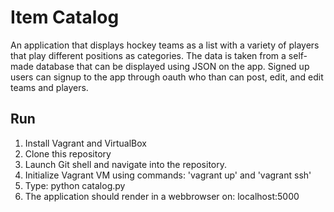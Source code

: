 ﻿# Item Catalog

An application that displays hockey teams as a list with a variety of players that play
different positions as categories. The data is taken from a self-made database that can be
displayed using JSON on the app.
Signed up users can signup to the app through oauth who than can post, edit, and edit teams and players.


## Run

1. Install Vagrant and VirtualBox
2. Clone this repository
3. Launch Git shell and navigate into the repository.
4. Initialize Vagrant VM using commands: 'vagrant up' and 'vagrant ssh'
5. Type: python catalog.py
6. The application should render in a webbrowser on: localhost:5000





